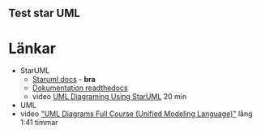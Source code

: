 ## Test star UML

# Länkar
* StarUML
   * [Staruml docs](https://docs.staruml.io/) - **bra**
   * [Dokumentation readthedocs](https://staruml.readthedocs.io/en/latest/index.html)
   * video [UML Diagraming Using StarUML](https://www.youtube.com/watch?v=Uj1qlWHbwcI) 20 min
* UML
 * video ["UML Diagrams Full Course (Unified Modeling Language)"](https://www.youtube.com/watch?v=WnMQ8HlmeXc) lång 1:41 timmar
